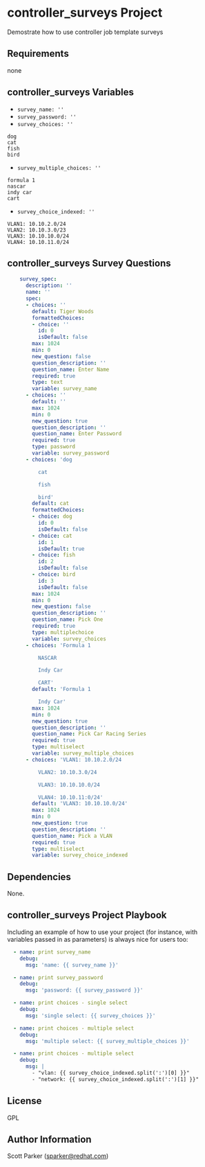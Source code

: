 controller_surveys Project
=========

Demostrate how to use controller job template surveys

Requirements
------------

none

controller_surveys Variables
--------------

* `survey_name: ''`
* `survey_password: ''`
* `survey_choices: ''`
```
dog
cat
fish
bird
```
* `survey_multiple_choices: ''`
```
formula 1
nascar
indy car
cart
```
* `survey_choice_indexed: ''`
```
VLAN1: 10.10.2.0/24
VLAN2: 10.10.3.0/23
VLAN3: 10.10.10.0/24
VLAN4: 10.10.11.0/24
```

controller_surveys Survey Questions
--------------

```yaml
    survey_spec:
      description: ''
      name: ''
      spec:
      - choices: ''
        default: Tiger Woods
        formattedChoices:
        - choice: ''
          id: 0
          isDefault: false
        max: 1024
        min: 0
        new_question: false
        question_description: ''
        question_name: Enter Name
        required: true
        type: text
        variable: survey_name
      - choices: ''
        default: ''
        max: 1024
        min: 0
        new_question: true
        question_description: ''
        question_name: Enter Password
        required: true
        type: password
        variable: survey_password
      - choices: 'dog

          cat

          fish

          bird'
        default: cat
        formattedChoices:
        - choice: dog
          id: 0
          isDefault: false
        - choice: cat
          id: 1
          isDefault: true
        - choice: fish
          id: 2
          isDefault: false
        - choice: bird
          id: 3
          isDefault: false
        max: 1024
        min: 0
        new_question: false
        question_description: ''
        question_name: Pick One
        required: true
        type: multiplechoice
        variable: survey_choices
      - choices: 'Formula 1

          NASCAR

          Indy Car

          CART'
        default: 'Formula 1

          Indy Car'
        max: 1024
        min: 0
        new_question: true
        question_description: ''
        question_name: Pick Car Racing Series
        required: true
        type: multiselect
        variable: survey_multiple_choices
      - choices: 'VLAN1: 10.10.2.0/24

          VLAN2: 10.10.3.0/24

          VLAN3: 10.10.10.0/24

          VLAN4: 10.10.11:0/24'
        default: 'VLAN3: 10.10.10.0/24'
        max: 1024
        min: 0
        new_question: true
        question_description: ''
        question_name: Pick a VLAN
        required: true
        type: multiselect
        variable: survey_choice_indexed
```

Dependencies
------------

None.

controller_surveys Project Playbook
----------------

Including an example of how to use your project (for instance, with variables passed in as parameters) is always nice for users too:

```yaml
  - name: print survey_name
    debug:
      msg: 'name: {{ survey_name }}'

  - name: print survey_password
    debug: 
      msg: 'password: {{ survey_password }}'

  - name: print choices - single select
    debug:
      msg: 'single select: {{ survey_choices }}'

  - name: print choices - multiple select
    debug:
      msg: 'multiple select: {{ survey_multiple_choices }}'

  - name: print choices - multiple select
    debug:
      msg: |
        - "vlan: {{ survey_choice_indexed.split(':')[0] }}"
        - "network: {{ survey_choice_indexed.split(':')[1] }}"
```

License
-------

GPL

Author Information
------------------

Scott Parker (sparker@redhat.com)
